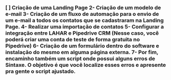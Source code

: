 <h3>

[ ] Criação de uma Landing Page
2- Criação de um modelo de e-mail
3- Criação de um fluxo de automação para o envio de um e-mail a todos os contatos que se cadastraram na Landing Page.
4- Realizar uma importação de contatos
5- Configurar a integração entre LAHAR e Pipedrive CRM (Nesse caso, você poderá criar uma conta de teste de forma gratuita no Pipedrive) 
6- Criação de um formulário dentro do software e instalação do mesmo em alguma página externa. 
7- Por fim, encaminho também um script onde possui alguns erros de Sintaxe. O objetivo é que você localize esses erros e apresente pra gente o script ajustado.

</h3>